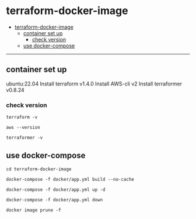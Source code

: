 # terraform-docker-image



<!-- TOC -->

- [terraform-docker-image](#terraform-docker-image)
    - [container set up](#container-set-up)
        - [check version](#check-version)
    - [use docker-compose](#use-docker-compose)

<!-- /TOC -->


---

## container set up

ubuntu:22.04
Install terraform v1.4.0
Install AWS-cli v2
Install terraformer v0.8.24

### check version
```
terraform -v

aws --version

terraformer -v
```






## use docker-compose
```
cd terraform-docker-image

docker-compose -f docker/app.yml build --no-cache

docker-compose -f docker/app.yml up -d

docker-compose -f docker/app.yml down

docker image prune -f
```

















